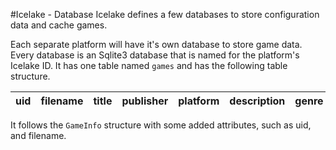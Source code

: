 #Icelake - Database
Icelake defines a few databases to store configuration data and cache games.

Each separate platform will have it's own database to store game data. Every database is an Sqlite3 database that is named for the platform's Icelake ID. It has one table named `games` and has the following table structure.

|uid|filename|title|publisher|platform|description|genre|boxart_url|release_year|release_day|release_month|metadata|
|---|--------|-----|---------|--------|-----------|-----|----------|------------|-----------|-------------|--------|

It follows the `GameInfo` structure with some added attributes, such as uid, and filename. 